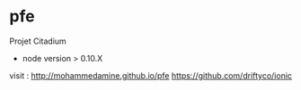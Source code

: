 # pfe
Projet Citadium

* node version > 0.10.X

visit : http://mohammedamine.github.io/pfe
        https://github.com/driftyco/ionic
